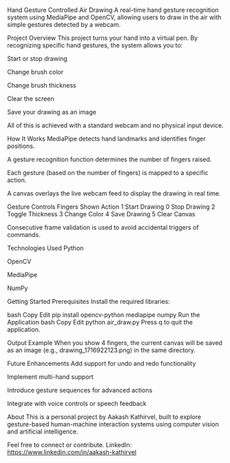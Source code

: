 Hand Gesture Controlled Air Drawing
A real-time hand gesture recognition system using MediaPipe and OpenCV, allowing users to draw in the air with simple gestures detected by a webcam.

Project Overview
This project turns your hand into a virtual pen. By recognizing specific hand gestures, the system allows you to:

Start or stop drawing

Change brush color

Change brush thickness

Clear the screen

Save your drawing as an image

All of this is achieved with a standard webcam and no physical input device.

How It Works
MediaPipe detects hand landmarks and identifies finger positions.

A gesture recognition function determines the number of fingers raised.

Each gesture (based on the number of fingers) is mapped to a specific action.

A canvas overlays the live webcam feed to display the drawing in real time.

Gesture Controls
Fingers Shown	Action
1	Start Drawing
0	Stop Drawing
2	Toggle Thickness
3	Change Color
4	Save Drawing
5	Clear Canvas

Consecutive frame validation is used to avoid accidental triggers of commands.

Technologies Used
Python

OpenCV

MediaPipe

NumPy

Getting Started
Prerequisites
Install the required libraries:

bash
Copy
Edit
pip install opencv-python mediapipe numpy
Run the Application
bash
Copy
Edit
python air_draw.py
Press q to quit the application.

Output Example
When you show 4 fingers, the current canvas will be saved as an image (e.g., drawing_1716922123.png) in the same directory.

Future Enhancements
Add support for undo and redo functionality

Implement multi-hand support

Introduce gesture sequences for advanced actions

Integrate with voice controls or speech feedback

About
This is a personal project by Aakash Kathirvel, built to explore gesture-based human-machine interaction systems using computer vision and artificial intelligence.

Feel free to connect or contribute.
LinkedIn: https://www.linkedin.com/in/aakash-kathirvel
